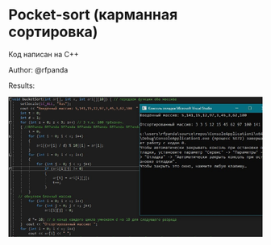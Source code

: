 # Pocket-sort (карманная сортировка)

Код написан на C++

Author: @rfpanda

Results: 

![Main](https://github.com/rfpanda/Pocket-sort/raw/main/Git-view/img1.jpeg)
